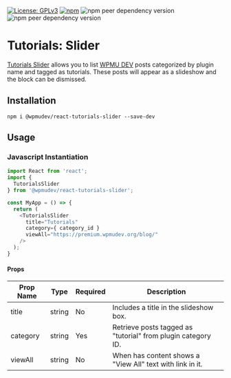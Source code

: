 [![License: GPLv3](https://img.shields.io/badge/License-GPL%20v3-blue.svg?color=green)](http://www.gnu.org/licenses/gpl-3.0)
[![npm](https://img.shields.io/npm/v/@wpmudev/react-tutorials-slider)](https://www.npmjs.com/package/@wpmudev/react-tutorials-slider)
![npm peer dependency version](https://img.shields.io/npm/dependency-version/@wpmudev/react-tutorials-slider/peer/react)
![npm peer dependency version](https://img.shields.io/npm/dependency-version/@wpmudev/react-tutorials-slider/styled-components)

# Tutorials: Slider
[Tutorials Slider](https://wpmudev.github.io/shared-ui-react/?path=/story/tutorials-slider--primary) allows you to list [WPMU DEV](https://premium.wpmudev.org/blog/) posts categorized by plugin name and tagged as tutorials. These posts will appear as a slideshow and the block can be dismissed.

## Installation
```
npm i @wpmudev/react-tutorials-slider --save-dev
```

## Usage

### Javascript Instantiation
```js
import React from 'react';
import {
  TutorialsSlider
} from '@wpmudev/react-tutorials-slider';

const MyApp = () => {
  return (
    <TutorialsSlider
      title="Tutorials"
	  category={ category_id }
	  viewAll="https://premium.wpmudev.org/blog/"
    />
  );
}
```

#### Props
Prop Name | Type | Required | Description
--- | --- | --- | ---
title | string | No | Includes a title in the slideshow box.
category | string | Yes | Retrieve posts tagged as "tutorial" from plugin category ID.
viewAll | string | No | When has content shows a "View All" text with link in it.
